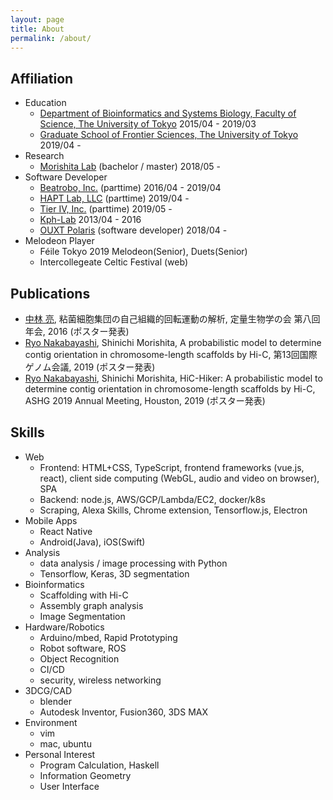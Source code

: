 ```yaml
---
layout: page
title: About
permalink: /about/
---
```


## Affiliation
- Education
    - [Department of Bioinformatics and Systems Biology, Faculty of Science, The University of Tokyo](http://www.bs.s.u-tokyo.ac.jp/bioinfo/) 2015/04 - 2019/03
    - [Graduate School of Frontier Sciences, The University of Tokyo](https://www.k.u-tokyo.ac.jp/) 2019/04 -
- Research
    - [Morishita Lab](https://mlab.cb.k.u-tokyo.ac.jp/) (bachelor / master) 2018/05 -
- Software Developer
    - [Beatrobo, Inc.](https://beatrobo.com/) (parttime) 2016/04 - 2019/04
    - [HAPT Lab, LLC](https://haptlab.com/) (parttime) 2019/04 -
    - [Tier IV, Inc.](https://tier4.jp/) (parttime) 2019/05 - 
    - [Kph-Lab](https://github.com/Kph-Lab) 2013/04 - 2016
    - [OUXT Polaris](http://robotx.osaka/ja/about/) (software developer) 2018/04 -
- Melodeon Player
    - Féile Tokyo 2019 Melodeon(Senior), Duets(Senior)
    - Intercollegeate Celtic Festival (web)

## Publications
- <u>中林 亮</u>, 粘菌細胞集団の自己組織的回転運動の解析, 定量生物学の会 第八回年会, 2016 (ポスター発表)
- <u>Ryo Nakabayashi</u>, Shinichi Morishita, A probabilistic model to determine contig orientation in chromosome-length scaffolds by Hi-C, 第13回国際ゲノム会議, 2019 (ポスター発表)
- <u>Ryo Nakabayashi</u>, Shinichi Morishita, HiC-Hiker: A probabilistic model to determine contig orientation in chromosome-length scaffolds by Hi-C, ASHG 2019 Annual Meeting, Houston, 2019 (ポスター発表)

## Skills
- Web
    - Frontend: HTML+CSS, TypeScript, frontend frameworks (vue.js, react), client side computing (WebGL, audio and video on browser), SPA
    - Backend: node.js, AWS/GCP/Lambda/EC2, docker/k8s
    - Scraping, Alexa Skills, Chrome extension, Tensorflow.js, Electron
- Mobile Apps
    - React Native
    - Android(Java), iOS(Swift)
- Analysis
    - data analysis / image processing with Python
    - Tensorflow, Keras, 3D segmentation
- Bioinformatics
    - Scaffolding with Hi-C
    - Assembly graph analysis
    - Image Segmentation
- Hardware/Robotics
    - Arduino/mbed, Rapid Prototyping
    - Robot software, ROS
    - Object Recognition
    - CI/CD
    - security, wireless networking
- 3DCG/CAD
    - blender
    - Autodesk Inventor, Fusion360, 3DS MAX
- Environment
    - vim
    - mac, ubuntu
- Personal Interest
    - Program Calculation, Haskell
    - Information Geometry
    - User Interface

